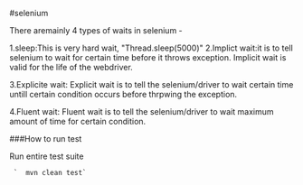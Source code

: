 #selenium

There aremainly 4 types of waits in selenium -

1.sleep:This is very hard wait, "Thread.sleep(5000)"
2.Implict wait:it is to tell selenium to wait for certain time before it throws exception.
Implicit wait is valid for the life of the webdriver.

3.Explicite wait: Explicit wait is to tell the selenium/driver to wait certain time untill certain condition occurs before thrpwing the exception.


4.Fluent wait: Fluent wait is to tell the selenium/driver to wait maximum amount of time for certain condition.

###How to run test

Run entire test suite


     `  mvn clean test`